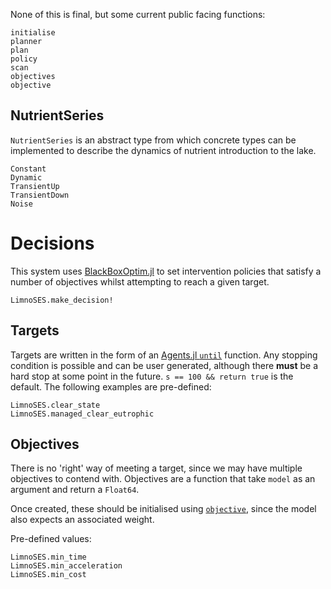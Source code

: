 None of this is final, but some current public facing functions:

```@docs
initialise
planner
plan
policy
scan
objectives
objective
```

## NutrientSeries

`NutrientSeries` is an abstract type from which concrete types can be implemented
to describe the dynamics of nutrient introduction to the lake.

```@docs
Constant
Dynamic
TransientUp
TransientDown
Noise
```


# Decisions

This system uses [BlackBoxOptim.jl](https://github.com/robertfeldt/BlackBoxOptim.jl) to
set intervention policies that satisfy a number of objectives whilst attempting to reach
a given target.

```@docs
LimnoSES.make_decision!
```

## Targets

Targets are written in the form of an
[Agents.jl `until`](https://juliadynamics.github.io/Agents.jl/stable/tutorial/#Agents.step!)
function. Any stopping condition is possible and can be user generated, although there
**must** be a hard stop at some point in the future. `s == 100 && return true` is the
default. The following
examples are pre-defined:

```@docs
LimnoSES.clear_state
LimnoSES.managed_clear_eutrophic
```

## Objectives

There is no 'right' way of meeting a target, since we may have multiple objectives to
contend with. Objectives are a function that take `model` as an argument and return a
`Float64`.

Once created, these should be initialised using [`objective`](@ref), since the model
also expects an associated weight.

Pre-defined values:

```@docs
LimnoSES.min_time
LimnoSES.min_acceleration
LimnoSES.min_cost
```

